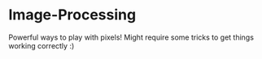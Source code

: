 # Image-Processing
Powerful ways to play with pixels! Might require some tricks to get things working correctly :)
